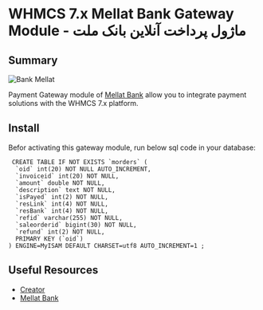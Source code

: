 # WHMCS 7.x Mellat Bank Gateway Module - ماژول پرداخت آنلاین بانک ملت #
## Summary ##

![Bank Mellat](https://rawgit.com/amingholami/WHMCS-7.x-Mellat-Bank-Gateway-Module/master/bank-mellat.jpg)

Payment Gateway module of [Mellat Bank](https://www.bankmellat.ir/) allow you to integrate payment solutions with the WHMCS 7.x
platform.

## Install ##
Befor activating this gateway module, run below sql code in your database:

```
 CREATE TABLE IF NOT EXISTS `morders` (
  `oid` int(20) NOT NULL AUTO_INCREMENT,
  `invoiceid` int(20) NOT NULL,
  `amount` double NOT NULL,
  `description` text NOT NULL,
  `isPayed` int(2) NOT NULL,
  `resLink` int(4) NOT NULL,
  `resBank` int(4) NOT NULL,
  `refid` varchar(255) NOT NULL,
  `saleorderid` bigint(30) NOT NULL,
  `refund` int(2) NOT NULL,
  PRIMARY KEY (`oid`)
) ENGINE=MyISAM DEFAULT CHARSET=utf8 AUTO_INCREMENT=1 ;
```


## Useful Resources
* [Creator](https://www.itpiran.com/)
* [Mellat Bank](https://www.bankmellat.ir/)

